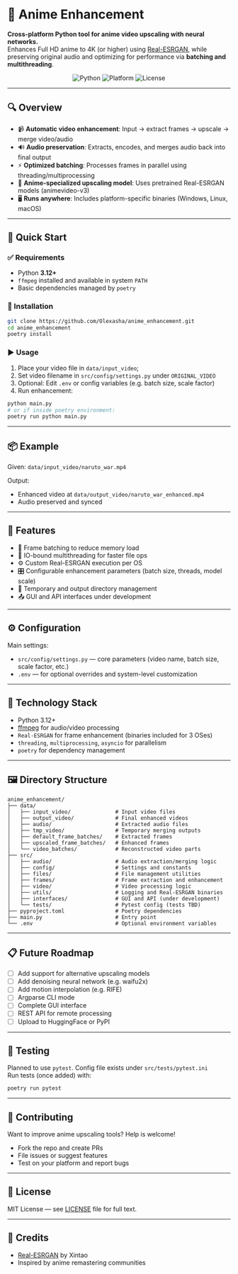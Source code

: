 # 🎨 Anime Enhancement

**Cross-platform Python tool for anime video upscaling with neural networks.**  
Enhances Full HD anime to 4K (or higher) using [Real-ESRGAN](https://github.com/xinntao/Real-ESRGAN), while preserving original audio and optimizing for performance via **batching and multithreading**.

<div align="center">
  <img src="https://img.shields.io/badge/Python-3.12+-orange?logo=python" alt="Python">
  <img src="https://img.shields.io/badge/Platform-Windows%20%7C%20Linux%20%7C%20macOS-blue" alt="Platform">
  <img src="https://img.shields.io/badge/License-MIT-green" alt="License">
</div>

---

## 🔍 Overview

- 📹 **Automatic video enhancement**: Input → extract frames → upscale → merge video/audio
- 🔊 **Audio preservation**: Extracts, encodes, and merges audio back into final output
- ⚡ **Optimized batching**: Processes frames in parallel using threading/multiprocessing
- 🧠 **Anime-specialized upscaling model**: Uses pretrained Real-ESRGAN models (animevideo-v3)
- 🖥️ **Runs anywhere**: Includes platform-specific binaries (Windows, Linux, macOS)

---


## 🚀 Quick Start

### ✅ Requirements

- Python **3.12+**
- `ffmpeg` installed and available in system `PATH`
- Basic dependencies managed by `poetry`

### 🧪 Installation

```bash
git clone https://github.com/Olexasha/anime_enhancement.git
cd anime_enhancement
poetry install
```

### ▶️ Usage
1. Place your video file in `data/input_video`;
2. Set video filename in `src/config/settings.py` under `ORIGINAL_VIDEO`
3. Optional: Edit `.env` or config variables (e.g. batch size, scale factor)
4. Run enhancement:
```bash
python main.py
# or if inside poetry environment:
poetry run python main.py
```
---

## 📦 Example

Given: `data/input_video/naruto_war.mp4`

Output:
- Enhanced video at `data/output_video/naruto_war_enhanced.mp4`
- Audio preserved and synced

---

## 🧩 Features

- 🔁 Frame batching to reduce memory load
- 🧵 IO-bound multithreading for faster file ops
- ⚙️ Custom Real-ESRGAN execution per OS
- 🎛️ Configurable enhancement parameters (batch size, threads, model scale)
- 💾 Temporary and output directory management
- 📤 GUI and API interfaces under development

---

## ⚙️ Configuration

Main settings:
- `src/config/settings.py` — core parameters (video name, batch size, scale factor, etc.)
- `.env` — for optional overrides and system-level customization

---

## 🧠 Technology Stack

- Python 3.12+
- [ffmpeg](https://ffmpeg.org/) for audio/video processing
- `Real-ESRGAN` for frame enhancement (binaries included for 3 OSes)
- `threading`, `multiprocessing`, `asyncio` for parallelism
- `poetry` for dependency management

---

## 🖼 Directory Structure

```
anime_enhancement/
├── data/
│   ├── input_video/              # Input video files
│   ├── output_video/             # Final enhanced videos
│   ├── audio/                    # Extracted audio files
│   ├── tmp_video/                # Temporary merging outputs
│   ├── default_frame_batches/    # Extracted frames
│   ├── upscaled_frame_batches/   # Enhanced frames
│   └── video_batches/            # Reconstructed video parts
├── src/
│   ├── audio/                    # Audio extraction/merging logic
│   ├── config/                   # Settings and constants
│   ├── files/                    # File management utilities
│   ├── frames/                   # Frame extraction and enhancement
│   ├── video/                    # Video processing logic
│   ├── utils/                    # Logging and Real-ESRGAN binaries
│   ├── interfaces/               # GUI and API (under development)
│   └── tests/                    # Pytest config (tests TBD)
├── pyproject.toml                # Poetry dependencies
├── main.py                       # Entry point
└── .env                          # Optional environment variables
```
---

## 📋 Future Roadmap

- [ ] Add support for alternative upscaling models
- [ ] Add denoising neural network (e.g. waifu2x)
- [ ] Add motion interpolation (e.g. RIFE)
- [ ] Argparse CLI mode
- [ ] Complete GUI interface
- [ ] REST API for remote processing
- [ ] Upload to HuggingFace or PyPI

---

## 🧪 Testing

Planned to use `pytest`. Config file exists under `src/tests/pytest.ini`  
Run tests (once added) with:

```bash
poetry run pytest
```
---

## 💬 Contributing

Want to improve anime upscaling tools? Help is welcome!

- Fork the repo and create PRs
- File issues or suggest features
- Test on your platform and report bugs

---

## 📜 License

MIT License — see [LICENSE](./LICENSE) file for full text.

---

## 🧠 Credits

- [Real-ESRGAN](https://github.com/xinntao/Real-ESRGAN) by Xintao
- Inspired by anime remastering communities